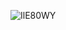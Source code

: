 ![IlE80WY](https://user-images.githubusercontent.com/11313954/75420246-b193eb00-5948-11ea-820b-222f28007b6c.png)
